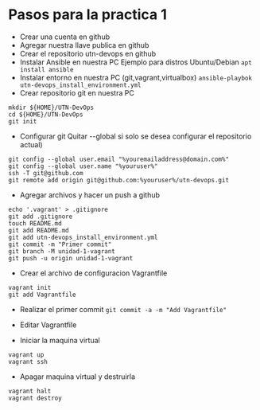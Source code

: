 # Pasos para la practica 1
* Crear una cuenta en github
* Agregar nuestra llave publica en github
* Crear el repositorio utn-devops en github
* Instalar Ansible en nuestra PC
Ejemplo para distros Ubuntu/Debian
`apt install ansible`
* Instalar entorno en nuestra PC (git,vagrant,virtualbox)
`ansible-playbok utn-devops_install_environment.yml`
* Crear repositorio git en nuestra PC
```
mkdir ${HOME}/UTN-DevOps
cd ${HOME}/UTN-DevOps
git init
```
* Configurar git
Quitar --global si solo se desea configurar el repositorio actual)
```
git config --global user.email "%youremailaddress@domain.com%"
git config --global user.name "%youruser%"
ssh -T git@github.com
git remote add origin git@github.com:%youruser%/utn-devops.git
```

* Agregar archivos y hacer un push a github
```
echo '.vagrant' > .gitignore
git add .gitignore
touch README.md
git add README.md
git add utn-devops_install_environment.yml
git commit -m "Primer commit"
git branch -M unidad-1-vagrant
git push -u origin unidad-1-vagrant
```
* Crear el archivo de configuracion Vagrantfile
```
vagrant init
git add Vagrantfile
```

* Realizar el primer commit
`git commit -a -m "Add Vagrantfile"`

* Editar Vagrantfile

* Iniciar la maquina virtual
```
vagrant up
vagrant ssh
```

* Apagar maquina virtual y destruirla
```
vagrant halt
vagrant destroy
```
